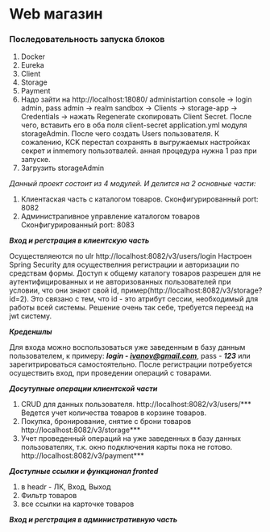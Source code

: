 # Web магазин

### Последовательность запуска блоков ###
1. Docker
2. Eureka
3. Client
4. Storage
5. Payment
6. Надо зайти на http://localhost:18080/
administartion console -> login admin, pass admin -> realm sandbox -> Clients -> storage-app -> Credentials -> нажать Regenerate  скопировать Client Secret. После чего, вставить его в оба поля client-secret application.yml модуля storageAdmin. После чего создать Users пользователя. К сожалению, KCK перестал сохранять в выгружаемых настройках секрет и inmemory пользотвалей. анная процедура нужна 1 раз при запуске.
7. Загрузить storageAdmin


*Данный проект состоит из 4 модулей. И делится на 2 основные части:*
1. Клиентаская часть с каталогом товаров. Сконфигурированный port: 8082
2. Администраnивное управление каталогом товаров
Сконфигурированный port: 8083

***Вход и регстрация в клиентскую часть***

Осуществляеются по ulr http://localhost:8082/v3/users/login
Настроен Spring Security для осуществелния регистрации и авторизации по средствам формы. 
Доступ к общему каталогу товаров разрешен для не аутентифицированных и не авторизованных пользователей при условии, что они знают свой id, пример(http://localhost:8082/v3/storage?id=2). Это связано с тем, что id - это атрибут сессии, необходимый для работы всей системы. Решение очень так себе, требуется переезд на jwt систему. 

***Креденшлы***

Для входа можно воспользоваться уже заведенным в базу данным пользователем, к примеру: ***login - ivanov@gmail.com***, pass - ***123*** или зарегитрироваться самостоятельно. После регистрации потребуется осуществить вход, при проведении операций с товарами.

***Досутупные операции клиентской части***

1. CRUD для данных пользователя.  http://localhost:8082/v3/users/***
Ведется учет количества товаров в корзине товаров. 
2. Покупка, бронирование, снятие с брони товаров
   http://localhost:8082/v3/storage***
3. Учет проведенный операций на уже заведенных в базу данных пользователях, т.к. окно подключения карты пока не готово. 
http://localhost:8082/v3/payment***

***Доступные ссылки и функционал fronted***

1. в headr - ЛК, Вход, Выход
2. Фильтр товаров
3. все ссылки на карточке товаров

***Вход и регстрация в административную часть***




